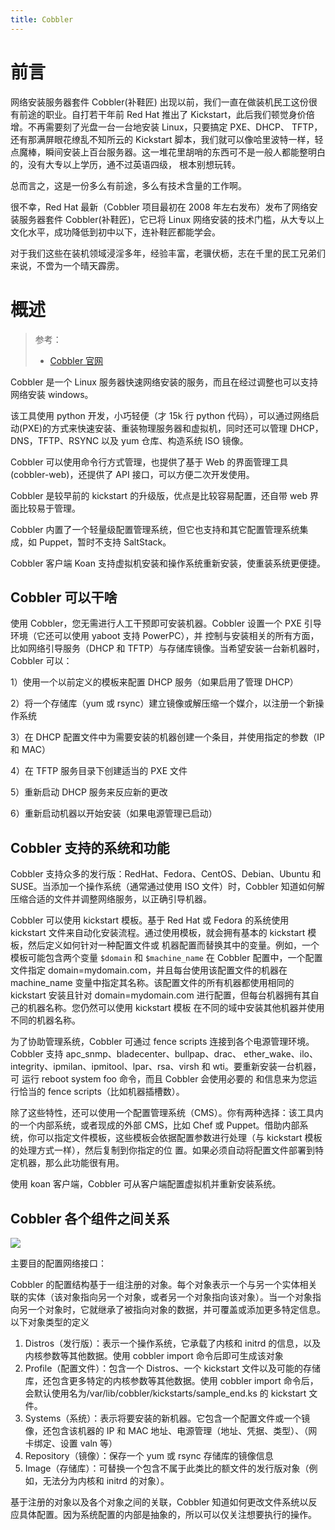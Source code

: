 ```yaml
---
title: Cobbler
---
```


# 前言

网络安装服务器套件 Cobbler(补鞋匠) 出现以前，我们一直在做装机民工这份很有前途的职业。自打若干年前 Red Hat 推出了 Kickstart，此后我们顿觉身价倍增。不再需要刻了光盘一台一台地安装 Linux，只要搞定 PXE、DHCP、 TFTP，还有那满屏眼花缭乱不知所云的 Kickstart 脚本，我们就可以像哈里波特一样，轻点魔棒，瞬间安装上百台服务器。这一堆花里胡哨的东西可不是一般人都能整明白的，没有大专以上学历，通不过英语四级， 根本别想玩转。

总而言之，这是一份多么有前途，多么有技术含量的工作啊。

很不幸，Red Hat 最新（Cobbler 项目最初在 2008 年左右发布）发布了网络安装服务器套件 Cobbler(补鞋匠)，它已将 Linux 网络安装的技术门槛，从大专以上文化水平，成功降低到初中以下，连补鞋匠都能学会。

对于我们这些在装机领域浸淫多年，经验丰富，老骥伏枥，志在千里的民工兄弟们来说，不啻为一个晴天霹雳。

# 概述

> 参考：
> - [Cobbler 官网](http://cobbler.github.io/)

Cobbler 是一个 Linux 服务器快速网络安装的服务，而且在经过调整也可以支持网络安装 windows。

该工具使用 python 开发，小巧轻便（才 15k 行 python 代码），可以通过网络启动(PXE)的方式来快速安装、重装物理服务器和虚拟机，同时还可以管理 DHCP，DNS，TFTP、RSYNC 以及 yum 仓库、构造系统 ISO 镜像。

Cobbler 可以使用命令行方式管理，也提供了基于 Web 的界面管理工具(cobbler-web)，还提供了 API 接口，可以方便二次开发使用。

Cobbler 是较早前的 kickstart 的升级版，优点是比较容易配置，还自带 web 界面比较易于管理。

Cobbler 内置了一个轻量级配置管理系统，但它也支持和其它配置管理系统集成，如 Puppet，暂时不支持 SaltStack。

Cobbler 客户端 Koan 支持虚拟机安装和操作系统重新安装，使重装系统更便捷。

## Cobbler 可以干啥

使用 Cobbler，您无需进行人工干预即可安装机器。Cobbler 设置一个 PXE 引导环境（它还可以使用 yaboot 支持 PowerPC），并 控制与安装相关的所有方面，比如网络引导服务（DHCP 和 TFTP）与存储库镜像。当希望安装一台新机器时，Cobbler 可以：

1）使用一个以前定义的模板来配置 DHCP 服务（如果启用了管理 DHCP）

2）将一个存储库（yum 或 rsync）建立镜像或解压缩一个媒介，以注册一个新操作系统

3）在 DHCP 配置文件中为需要安装的机器创建一个条目，并使用指定的参数（IP 和 MAC）

4）在 TFTP 服务目录下创建适当的 PXE 文件

5）重新启动 DHCP 服务来反应新的更改

6）重新启动机器以开始安装（如果电源管理已启动）

## Cobbler 支持的系统和功能

Cobbler 支持众多的发行版：RedHat、Fedora、CentOS、Debian、Ubuntu 和 SUSE。当添加一个操作系统（通常通过使用 ISO 文件）时，Cobbler 知道如何解压缩合适的文件并调整网络服务，以正确引导机器。

Cobbler 可以使用 kickstart 模板。基于 Red Hat 或 Fedora 的系统使用 kickstart 文件来自动化安装流程。通过使用模板，就会拥有基本的 kickstart 模板，然后定义如何针对一种配置文件或 机器配置而替换其中的变量。例如，一个模板可能包含两个变量 `$domain` 和 `$machine_name` 在 Cobbler 配置中，一个配置文件指定 domain=mydomain.com，并且每台使用该配置文件的机器在 machine_name 变量中指定其名称。该配置文件的所有机器都使用相同的 kickstart 安装且针对 domain=mydomain.com 进行配置，但每台机器拥有其自己的机器名称。您仍然可以使用 kickstart 模板 在不同的域中安装其他机器并使用不同的机器名称。

为了协助管理系统，Cobbler 可通过 fence scripts 连接到各个电源管理环境。Cobbler 支持 apc_snmp、bladecenter、bullpap、drac、 ether_wake、ilo、integrity、ipmilan、ipmitool、lpar、rsa、virsh 和 wti。要重新安装一台机器，可 运行 reboot system foo 命令，而且 Cobbler 会使用必要的 和信息来为您运行恰当的 fence scripts（比如机器插槽数）。

除了这些特性，还可以使用一个配置管理系统（CMS）。你有两种选择：该工具内的一个内部系统，或者现成的外部 CMS，比如 Chef 或 Puppet。借助内部系统，你可以指定文件模板，这些模板会依据配置参数进行处理（与 kickstart 模板的处理方式一样），然后复制到你指定的位 置。如果必须自动将配置文件部署到特定机器，那么此功能很有用。

使用 koan 客户端，Cobbler 可从客户端配置虚拟机并重新安装系统。

## Cobbler 各个组件之间关系

![](https://notes-learning.oss-cn-beijing.aliyuncs.com/tegfcw/1616125382993-9ef824a6-a456-4fc4-9eeb-8ca756ca7705.jpeg)

主要目的配置网络接口：

Cobbler 的配置结构基于一组注册的对象。每个对象表示一个与另一个实体相关联的实体（该对象指向另一个对象，或者另一个对象指向该对象）。当一个对象指向另一个对象时，它就继承了被指向对象的数据，并可覆盖或添加更多特定信息。以下对象类型的定义

1. Distros（发行版）：表示一个操作系统，它承载了内核和 initrd 的信息，以及内核参数等其他数据。使用 cobbler import 命令后即可生成该对象
2. Profile（配置文件）：包含一个 Distros、一个 kickstart 文件以及可能的存储库，还包含更多特定的内核参数等其他数据。使用 cobbler import 命令后，会默认使用名为/var/lib/cobbler/kickstarts/sample_end.ks 的 kickstart 文件。
3. Systems（系统）：表示将要安装的新机器。它包含一个配置文件或一个镜像，还包含该机器的 IP 和 MAC 地址、电源管理（地址、凭据、类型）、（网卡绑定、设置 valn 等）
4. Repository（镜像）：保存一个 yum 或 rsync 存储库的镜像信息
5. Image（存储库）：可替换一个包含不属于此类比的额文件的发行版对象（例如，无法分为内核和 initrd 的对象）。

基于注册的对象以及各个对象之间的关联，Cobbler 知道如何更改文件系统以反应具体配置。因为系统配置的内部是抽象的，所以可以仅关注想要执行的操作。
